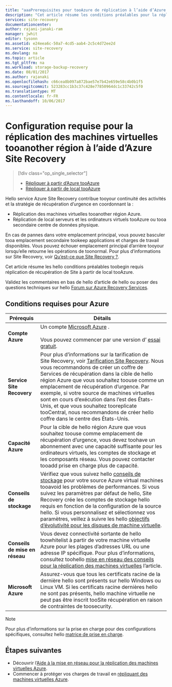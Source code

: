 ```yaml
---
title: "aaaPrerequisites pour tooAzure de réplication à l’aide d’Azure Site Recovery | Documents Microsoft"
description: "Cet article résume les conditions préalables pour la réplication des machines virtuelles et des machines physiques tooAzure à l’aide du service d’Azure Site Recovery hello."
services: site-recovery
documentationcenter: 
author: rajani-janaki-ram
manager: jwhit
editor: tysonn
ms.assetid: e24eea6c-50a7-4cd5-aab4-2c5c4d72ee2d
ms.service: site-recovery
ms.devlang: na
ms.topic: article
ms.tgt_pltfrm: na
ms.workload: storage-backup-recovery
ms.date: 08/01/2017
ms.author: rajanaki
ms.openlocfilehash: c66cea8b097a872bae57e7b42e659e58c4b0b1f5
ms.sourcegitcommit: 523283cc1b3c37c428e77850964dc1c33742c5f0
ms.translationtype: MT
ms.contentlocale: fr-FR
ms.lasthandoff: 10/06/2017
---
```

#  <a name="prerequisites-for-replicating-azure-virtual-machines-tooanother-region-by-using-azure-site-recovery"></a>Configuration requise pour la réplication des machines virtuelles tooanother région à l’aide d’Azure Site Recovery

> [!div class="op_single_selector"]
> * [Répliquer à partir d’Azure tooAzure](site-recovery-azure-to-azure-prereq.md)
> * [Répliquer à partir de local tooAzure](site-recovery-prereq.md)

Hello service Azure Site Recovery contribue tooyour continuité des activités et la stratégie de récupération d’urgence en coordonnant la :
* Réplication des machines virtuelles tooanother région Azure.
* Réplication de local serveurs et les ordinateurs virtuels tooAzure ou tooa secondaire centre de données physique. 

En cas de pannes dans votre emplacement principal, vous pouvez basculer tooa emplacement secondaire tookeep applications et charges de travail disponibles. Vous pouvez échouer emplacement principal d’arrière tooyour lorsqu’elle retourne les opérations de toonormal. Pour plus d’informations sur Site Recovery, voir [Qu’est-ce que Site Recovery ?](site-recovery-overview.md).

Cet article résume les hello conditions préalables toobegin requis réplication de récupération de Site à partir de local tooAzure.

Validez les commentaires en bas de hello d’article de hello ou poser des questions techniques sur hello [Forum sur Azure Recovery Services](https://social.msdn.microsoft.com/forums/azure/home?forum=hypervrecovmgr).


## <a name="azure-requirements"></a>Conditions requises pour Azure

**Prérequis** | **Détails**
--- | ---
**Compte Azure** | Un compte [Microsoft Azure](http://azure.microsoft.com/) .<br/><br/> Vous pouvez commencer par une version d’ [essai gratuit](https://azure.microsoft.com/pricing/free-trial/).
**Service Site Recovery** | Pour plus d’informations sur la tarification de Site Recovery, voir [Tarification Site Recovery](https://azure.microsoft.com/pricing/details/site-recovery/). Nous vous recommandons de créer un coffre de Services de récupération dans la cible de hello région Azure que vous souhaitez toouse comme un emplacement de récupération d’urgence. Par exemple, si votre source de machines virtuelles sont en cours d’exécution dans l’est des États-Unis, et que vous souhaitez tooreplicate tooCentral, nous recommandons de créer hello coffre dans le centre des États-Unis.|
**Capacité Azure** | Pour la cible de hello région Azure que vous souhaitez toouse comme emplacement de récupération d’urgence, vous devez toohave un abonnement avec une capacité suffisante pour les ordinateurs virtuels, les comptes de stockage et les composants réseau. Vous pouvez contacter tooadd prise en charge plus de capacité.
**Conseils de stockage** | Vérifiez que vous suivez hello [conseils de stockage](../storage/common/storage-scalability-targets.md#scalability-targets-for-virtual-machine-disks) pour votre source Azure virtual machines tooavoid les problèmes de performances. Si vous suivez les paramètres par défaut de hello, Site Recovery crée les comptes de stockage hello requis en fonction de la configuration de la source hello. Si vous personnalisez et sélectionnez vos paramètres, veillez à suivre les hello [objectifs d’évolutivité pour les disques de machine virtuelle](../storage/common/storage-scalability-targets.md#scalability-targets-for-virtual-machine-disks).
**Conseils de mise en réseau** | Vous devez connectivité sortante de hello toowhitelist à partir de votre machine virtuelle Azure pour les plages d’adresses URL ou une adresse IP spécifique. Pour plus d’informations, consultez toohello [mise en réseau des conseils pour la réplication des machines virtuelles](site-recovery-azure-to-azure-networking-guidance.md) l’article.
**Microsoft Azure** | Assurez-vous que tous les certificats racine de la dernière hello sont présents sur hello Windows ou Linux VM. Si les certificats racine dernières hello ne sont pas présents, hello machine virtuelle ne peut pas être inscrit tooSite récupération en raison de contraintes de toosecurity.

>[!NOTE]
>Pour plus d’informations sur la prise en charge pour des configurations spécifiques, consultez hello [matrice de prise en charge](site-recovery-support-matrix-azure-to-azure.md).

## <a name="next-steps"></a>Étapes suivantes
- Découvrir l’[Aide à la mise en réseau pour la réplication des machines virtuelles Azure](site-recovery-azure-to-azure-networking-guidance.md).
- Commencer à protéger vos charges de travail en [répliquant des machines virtuelles Azure](site-recovery-azure-to-azure.md).
